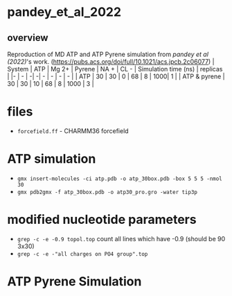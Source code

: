 # pandey_et_al_2022
## overview 
Reproduction of MD ATP and ATP Pyrene simulation from *pandey et al (2022)*'s work. (https://pubs.acs.org/doi/full/10.1021/acs.jpcb.2c06077)
| System | ATP | Mg 2+ | Pyrene | NA + | CL -  | Simulation time (ns) | replicas |
|-  | - | -| -| - | - | - | - |
| ATP | 30 | 30 | 0 | 68 | 8 | 1000| 1 |
| ATP & pyrene  | 30 | 30 | 10 | 68 | 8 | 1000 | 3 |

# files
* `forcefield.ff` - CHARMM36 forcefield 

# ATP simulation
* `gmx insert-molecules -ci atp.pdb -o atp_30box.pdb -box 5 5 5 -nmol 30`
* `gmx pdb2gmx -f atp_30box.pdb -o atp30_pro.gro -water tip3p`
# modified nucleotide parameters 
* `grep -c -e -0.9 topol.top` count all lines which have -0.9 (should be 90 3x30)
* `grep -c -e -"all charges on PO4 group".top` 



# ATP Pyrene Simulation
